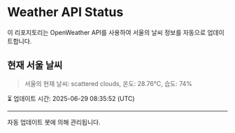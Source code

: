 
# Weather API Status

이 리포지토리는 OpenWeather API를 사용하여 서울의 날씨 정보를 자동으로 업데이트합니다.

## 현재 서울 날씨
> 서울의 현재 날씨: scattered clouds, 온도: 28.76°C, 습도: 74%

⏳ 업데이트 시간: 2025-06-29 08:35:52 (UTC)

---
자동 업데이트 봇에 의해 관리됩니다.
